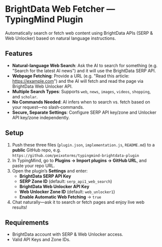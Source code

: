 # BrightData Web Fetcher — TypingMind Plugin

Automatically search or fetch web content using BrightData APIs (SERP & Web Unlocker) based on natural language instructions.

## Features

- **Natural‑language Web Search**: Ask the AI to search for something (e.g. "Search for the latest AI news") and it will use the BrightData SERP API.
- **Webpage Fetching**: Provide a URL (e.g. "Read this article: https://example.com") and the AI will fetch and read the page via BrightData Web Unlocker API.
- **Multiple Search Types**: Supports `web`, `news`, `images`, `videos`, `shopping`, and `scholar`.
- **No Commands Needed**: AI infers when to search vs. fetch based on your request—no slash‑commands.
- **Secure, Separate Settings**: Configure SERP API key/zone and Unlocker API key/zone independently.

## Setup

1. Push these three files (`plugin.json`, `implementation.js`, `README.md`) to a **public** GitHub repo, e.g.  
   `https://github.com/peixotorms/typingmind-brightdata-plugin`
2. In TypingMind, go to **Plugins → Import plugins → GitHub URL**, and paste your repo URL.
3. Open the plugin’s **Settings** and enter:
   - **BrightData SERP API Key**
   - **SERP Zone ID** (default: `serp_api1_web_search`)
   - **BrightData Web Unlocker API Key**
   - **Web Unlocker Zone ID** (default: `web_unlocker1`)
   - **Enable Automatic Web Fetching** → `true`
4. Chat naturally—ask it to search or fetch pages and enjoy live web results!

## Requirements

- BrightData account with SERP & Web Unlocker access.
- Valid API Keys and Zone IDs.
